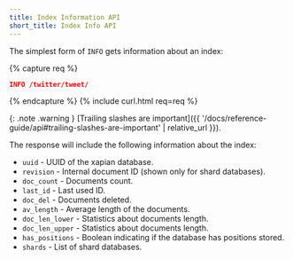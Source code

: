 ```yaml
---
title: Index Information API
short_title: Index Info API
---
```


The simplest form of `INFO` gets information about an index:

{% capture req %}

```json
INFO /twitter/tweet/
```
{% endcapture %}
{% include curl.html req=req %}

{: .note .warning }
[Trailing slashes are important]({{ '/docs/reference-guide/api#trailing-slashes-are-important' | relative_url }}).

The response will include the following information about the index:

* `uuid`          - UUID of the xapian database.
* `revision`      - Internal document ID (shown only for shard databases).
* `doc_count`     - Documents count.
* `last_id`       - Last used ID.
* `doc_del`       - Documents deleted.
* `av_length`     - Average length of the documents.
* `doc_len_lower` - Statistics about documents length.
* `doc_len_upper` - Statistics about documents length.
* `has_positions` - Boolean indicating if the database has positions stored.
* `shards`        - List of shard databases.
